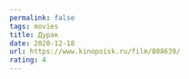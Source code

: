 ```yaml
---
permalink: false
tags: movies
title: Дурак
date: 2020-12-18
url: https://www.kinopoisk.ru/film/808639/
rating: 4
---
```

